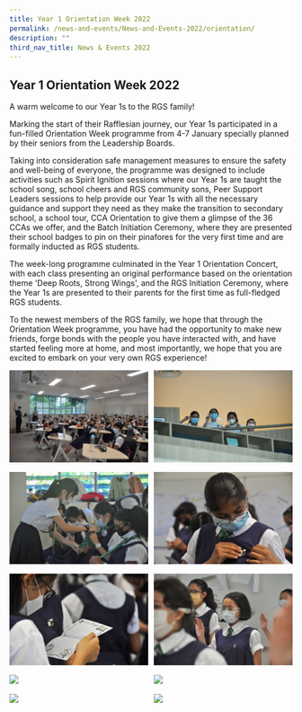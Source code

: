 ```yaml
---
title: Year 1 Orientation Week 2022
permalink: /news-and-events/News-and-Events-2022/orientation/
description: ""
third_nav_title: News & Events 2022
---
```

## Year 1 Orientation Week 2022

A warm welcome to our Year 1s to the RGS family!  
  
Marking the start of their Rafflesian journey, our Year 1s participated in a fun-filled Orientation Week programme from 4-7 January specially planned by their seniors from the Leadership Boards.  
  
Taking into consideration safe management measures to ensure the safety and well-being of everyone, the programme was designed to include activities such as Spirit Ignition sessions where our Year 1s are taught the school song, school cheers and RGS community sons, Peer Support Leaders sessions to help provide our Year 1s with all the necessary guidance and support they need as they make the transition to secondary school, a school tour, CCA Orientation to give them a glimpse of the 36 CCAs we offer, and the Batch Initiation Ceremony, where they are presented their school badges to pin on their pinafores for the very first time and are formally inducted as RGS students.  
  
The week-long programme culminated in the Year 1 Orientation Concert, with each class presenting an original performance based on the orientation theme 'Deep Roots, Strong Wings', and the RGS Initiation Ceremony, where the Year 1s are presented to their parents for the first time as full-fledged RGS students.  
  
To the newest members of the RGS family, we hope that through the Orientation Week programme, you have had the opportunity to make new friends, forge bonds with the people you have interacted with, and have started feeling more at home, and most importantly, we hope that you are excited to embark on your very own RGS experience!

<img src="/images/orien1.jpg" style="width:49%" align=left>
<img src="/images/orien2.jpg" style="width:49%" align=right>
<br clear="left"><br>

<img src="/images/orien3.jpg" style="width:49%" align=left>
<img src="/images/orien4.jpg" style="width:49%" align=right>
<br clear="left"><br>

<img src="/images/orien5.jpg" style="width:49%" align=left>
<img src="/images/orien6.jpg" style="width:49%" align=right>
<br clear="left"><br>

<img src="/images/eng6.jpeg" style="width:49%" align=left>
<img src="/images/SS04.jpeg" style="width:49%" align=right>
<br clear="left"><br>

<img src="/images/eng6.jpeg" style="width:49%" align=left>
<img src="/images/SS04.jpeg" style="width:49%" align=right>
<br clear="left"><br>